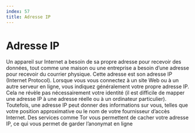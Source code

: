```yaml
---
index: 57
title: Adresse IP
---
```

# Adresse IP 

Un appareil sur Internet a besoin de sa propre adresse pour recevoir des données, tout comme une maison ou une entreprise a besoin d’une adresse pour recevoir du courrier physique. Cette adresse est son adresse IP (Internet Protocol). Lorsque vous vous connectez à un site Web ou à un autre serveur en ligne, vous indiquez généralement votre propre adresse IP. Cela ne révèle pas nécessairement votre identité (il est difficile de mapper une adresse IP à une adresse réelle ou à un ordinateur particulier). Toutefois, une adresse IP peut donner des informations sur vous, telles que votre position approximative ou le nom de votre fournisseur d’accès Internet. Des services comme Tor vous permettent de cacher votre adresse IP, ce qui vous permet de garder l’anonymat en ligne